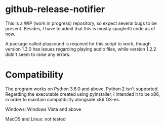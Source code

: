 # github-release-notifier
This is a WIP (work in progress) repository, so expect several bugs to be present. Besides, I have to admit that this is mostly spaghetti code as of now.

A package called playsound is required for this script to work, though version 1.3.0 has issues regarding playing audio files, while version 1.2.2 didn't seem to raise any errors.

# Compatibility
The program works on Python 3.6.0 and above. Python 2 isn't supported. Regarding the executable created using pyinstaller, I intended it to be x86, in order to maintain compatibility alongside x86 OS-es.

Windows: Windows Vista and above

MacOS and Linux: not tested
